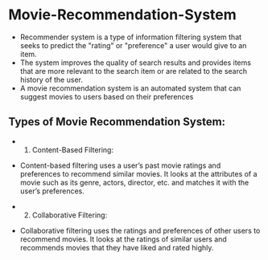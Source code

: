 # Movie-Recommendation-System
 - Recommender system is a type of information filtering system that seeks to predict the "rating" or "preference" a user would give to an item.
 - The system improves the quality of search results and provides items that are more relevant to the search item or are related to the search history of the user.
 - A movie recommendation system is an automated system that can suggest movies to users based on their preferences
## Types of Movie Recommendation System:
- 1. Content-Based Filtering: 
- Content-based filtering uses a user’s past movie ratings and preferences to recommend similar movies. It looks at the attributes of a movie such as its genre, actors, director, etc. and matches it with the user’s preferences.

- 2. Collaborative Filtering: 
- Collaborative filtering uses the ratings and preferences of other users to recommend movies. It looks at the ratings of similar users and recommends movies that they have liked and rated highly.
